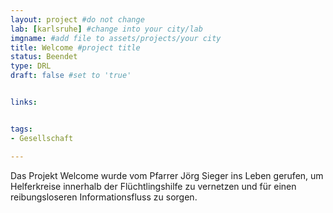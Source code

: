 ```yaml
---
layout: project #do not change
lab: [karlsruhe] #change into your city/lab
imgname: #add file to assets/projects/your city
title: Welcome #project title
status: Beendet
type: DRL
draft: false #set to 'true'


links:


tags:
- Gesellschaft

---
```


Das Projekt Welcome wurde vom Pfarrer Jörg Sieger ins Leben gerufen, um Helferkreise innerhalb der Flüchtlingshilfe zu vernetzen und für einen reibungsloseren Informationsfluss zu sorgen.
